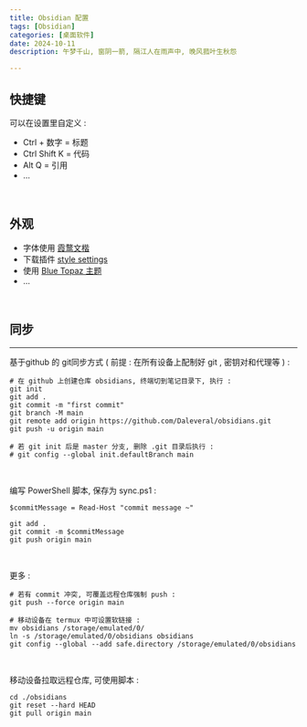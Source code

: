 ```yaml
---
title: Obsidian 配置
tags: [Obsidian]
categories: [桌面软件]
date: 2024-10-11
description: 午梦千山, 窗阴一箭, 隔江人在雨声中, 晚风菰叶生秋怨

---
```




## 快捷键
可以在设置里自定义 :
-  Ctrl + 数字 = 标题
-  Ctrl Shift K = 代码
-  Alt Q = 引用
-  ...

<br/>


## 外观
-  字体使用 [霞鹜文楷](https://github.com/lxgw/LxgwWenKai) 
-  下载插件 [style settings](https://github.com/mgmeyers/obsidian-style-settings#obsidian-style-settings-plugin)
-  使用 [Blue Topaz 主题](https://github.com/PKM-er/Blue-Topaz_Obsidian-css?tab=readme-ov-file) 
-  ...

<br/>


## 同步
___
基于github 的 git同步方式 ( 前提 : 在所有设备上配制好 git , 密钥对和代理等 ) :

```shell
# 在 github 上创建仓库 obsidians, 终端切到笔记目录下, 执行 :
git init
git add .
git commit -m "first commit"
git branch -M main
git remote add origin https://github.com/Daleveral/obsidians.git
git push -u origin main

# 若 git init 后是 master 分支, 删除 .git 目录后执行 : 
# git config --global init.defaultBranch main
```
<br/>


编写 PowerShell 脚本, 保存为 sync.ps1 :

```shell
$commitMessage = Read-Host "commit message ~"

git add .
git commit -m $commitMessage
git push origin main
```

<br/>


更多 :

```shell
# 若有 commit 冲突, 可覆盖远程仓库强制 push : 
git push --force origin main
```

```shell
# 移动设备在 termux 中可设置软链接 :
mv obsidians /storage/emulated/0/
ln -s /storage/emulated/0/obsidians obsidians
git config --global --add safe.directory /storage/emulated/0/obsidians  
```

<br/>

移动设备拉取远程仓库, 可使用脚本 :

```shell
cd ./obsidians
git reset --hard HEAD
git pull origin main
```


<br/>
<br/>

